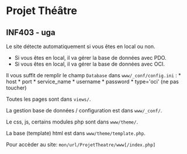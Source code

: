 # Projet Théâtre
## INF403 - uga

Le site détecte automatiquement si vous êtes en local ou non.

* Si vous êtes en local, il va gérer la base de données avec PDO.
* Si vous êtes en local, il va gérer la base de données avec OCI.

Il vous suffit de remplir le champ `Database` dans `www/_conf/config.ini` :
    * host
    * port
    * service_name
    * username
    * password
    * type='oci' (ne pas toucher)

Toutes les pages sont dans `views/`.

La gestion base de données / configuration est dans `www/_conf/`.

Le css, js, certains modules php sont dans `www/theme/`.

La base (template) html est dans `www/theme/template.php`.

Pour accèder au site: `mon/url/ProjetTheatre/www[/index.php]`